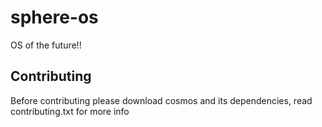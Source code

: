 # sphere-os

OS of the future!!

## Contributing
Before contributing please download cosmos and its dependencies,
read contributing.txt for more info